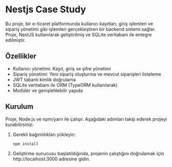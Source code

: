 # Nestjs Case Study

Bu proje, bir e-ticaret platformunda kullanıcı kayıtları, giriş işlemleri ve sipariş yönetimi gibi işlemleri gerçekleştiren bir backend sistemi sağlar. Proje, NestJS kullanılarak geliştirilmiş ve SQLite veritabanı ile entegre edilmiştir.

## Özellikler

- Kullanıcı yönetimi: Kayıt, giriş ve şifre yönetimi
- Sipariş yönetimi: Yeni sipariş oluşturma ve mevcut siparişleri listeleme
- JWT tabanlı kimlik doğrulama
- SQLite veritabanı ile ORM (TypeORM kullanılarak)
- Modüler ve genişletilebilir yapıda

## Kurulum

Proje, Node.js ve npm/yarn ile çalışır. Aşağıdaki adımları takip ederek projeyi kurabilirsiniz:

1. Gerekli bağımlılıkları yükleyin:
   ```bash
   npm install

2. Geliştirme sunucusu başlatıldığında, projenin çalıştığını doğrulamak için http://localhost:3000 adresine gidin.


